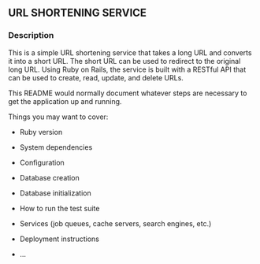 ## URL SHORTENING SERVICE 

### Description
This is a simple URL shortening service that takes a long URL and converts it into a short URL. The short URL can be used to redirect to the original long URL.
Using Ruby on Rails, the service is built with a RESTful API that can be used to create, read, update, and delete URLs.


This README would normally document whatever steps are necessary to get the
application up and running.

Things you may want to cover:

* Ruby version

* System dependencies

* Configuration

* Database creation

* Database initialization

* How to run the test suite

* Services (job queues, cache servers, search engines, etc.)

* Deployment instructions

* ...